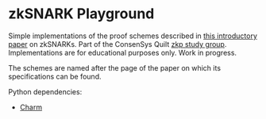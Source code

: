 # zkSNARK Playground

Simple implementations of the proof schemes described in [this introductory paper](https://arxiv.org/pdf/1906.07221.pdf) on zkSNARKs.
Part of the ConsenSys Quilt [zkp study group](https://github.com/chainrg/reading/issues/13).
Implementations are for educational purposes only.
Work in progress.

The schemes are named after the page of the paper on which its specifications can be found.

Python dependencies:

* [Charm](https://github.com/JHUISI/charm)